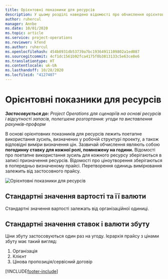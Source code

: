 ```yaml
---
title: Орієнтовні показники для ресурсів
description: У цьому розділі наведено відомості про обчислення орієнтовних показників для ресурсів у Project Operations.
author: ruhercul
manager: Annbe
ms.date: 10/01/2020
ms.topic: article
ms.service: project-operations
ms.reviewer: kfend
ms.author: ruhercul
ms.openlocfilehash: 454b8931db53739a7bc19364911109802a1ed087
ms.sourcegitcommit: 4cf1dc1561b92fca4175f0b3813133c5e63ce8e6
ms.translationtype: HT
ms.contentlocale: uk-UA
ms.lasthandoff: 10/28/2020
ms.locfileid: "4127407"
---
```

# <a name="resource-estimates"></a>Орієнтовні показники для ресурсів

_**Застосовується до:** Project Operations для сценаріїв на основі ресурсів і відсутності запасів, полегшене розгортання: угоди та виставлення рахунків-проформ_

В основі орієнтовних показників для ресурсів лежить поетапне використання зусиль, визначених у робочій структурі проекту, а також відповідні виміри визначення цін. Зазвичай обчислення являють собою **погодинну ставку для кожної ролі, помножену на години.** Відомості про поетапне використання зусиль для кожного ресурсу зберігаються в записі призначення ресурсів. Відомості про ціноутворення зберігаються в попередньо визначеному прайсі. Перетворення одиниць вимірювання залежить від застосовного прайсу.

![Орієнтовні показники для ресурсів](./media/navigation12.png)

## <a name="default-cost-price-and-cost-currency"></a>Стандартні значення вартості та її валюти

Стандартні значення вартості залежать від організаційної одиниці.

## <a name="default-bill-rate-and-sales-currency"></a>Стандартні значення ставок і валюти збуту

Ціни збуту застосовуються один раз на угоду. Ієрархія прайсу з цінами збуту має такий вигляд:

1. Організація
2. Клієнт
3. Цінова пропозиція/сервісний договір


[!INCLUDE[footer-include](../includes/footer-banner.md)]